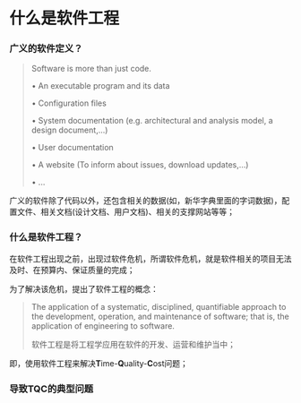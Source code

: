 # 什么是软件工程

### 广义的软件定义？

> Software is more than just code. 
>
> • An executable program and its data
>
>  • Configuration files
>
>  • System documentation \(e.g. architectural and analysis model, a design document,...\)
>
> • User documentation
>
> • A website \(To inform about issues, download updates,...\) 
>
> • ...

广义的软件除了代码以外，还包含相关的数据\(如，新华字典里面的字词数据\)，配置文件、相关文档\(设计文档、用户文档\)、相关的支撑网站等等；

### 什么是软件工程？

在软件工程出现之前，出现过软件危机，所谓软件危机，就是软件相关的项目无法及时、在预算内、保证质量的完成；

为了解决该危机，提出了软件工程的概念：

> The application of a systematic, disciplined, quantifiable approach to the development, operation, and maintenance of software; that is, the application of engineering to software.
>
> 软件工程是将工程学应用在软件的开发、运营和维护当中；

即，使用软件工程来解决**T**ime-**Q**uality-**C**ost问题；

### 导致TQC的典型问题



